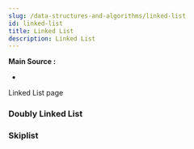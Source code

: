 ```yaml
---
slug: /data-structures-and-algorithms/linked-list
id: linked-list
title: Linked List
description: Linked List
---
```


**Main Source :**

- 

Linked List page

### Doubly Linked List

### Skiplist
